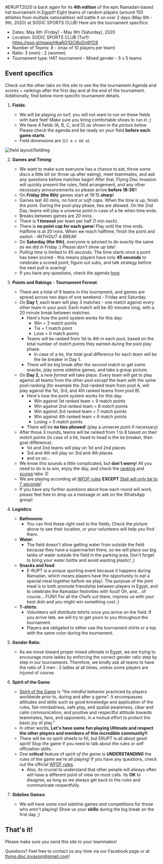 _#ERUPT2020_ is back again for its **4th edition** of the epic Ramadan-based hat tournament in Egypt!! Eight teams of random players (around 150 athletes from multiple nationalities) will battle it on over 2 days (May 8th - 9th, 2020) at SODIC SPORTS CLUB! Here are the tournament specifics:

-   Dates: May 8th (Friday) - May 9th (Saturday), 2020
-   Location: SODIC SPORTS CLUB (Turf): https://goo.gl/maps/HkaRG1QCi8oDn9YC6
-   Number of Teams: 8 - (max of 10 players per team)
-   Ratio: 3 (men) : 2 (women)
-   Tournament type: HAT tournament - Mixed gender - 5 v 5 teams

## Event specifics

Check out the other tabs on this site to see the the tournament Agenda and scores + rankings after the first day and at the end of the tournament. Additionally, find below more specific tournament details.

1. **Fields**:

    - We will be playing on turf, you will not want to run on these fields with bare feet! Make sure you bring comfortable shoes to run in ;)
    - We have 4 fields (A, B, C, and D) _as shown in the picture below_. Please check the agenda and be ready on your field **before each game starts**.
    - Field dimensions are (`23 m x 60 m`).

![field layout/fieldImg](sodic_map.jpeg)

2. **Games and Timing**:

    - We want to make sure everyone has a chance to eat, throw some discs a little bit (or throw up after eating), meet teammates, and ask any questions before matches begin! After that, Flying Disc Invasion will quickly present the rules, field arrangement, and any other necessary announcements so please arrive **before 18:30**!!
    - On **Friday (the 8th)** games start at 19:15 **sharp**!
    - Games last 40 mins, _no hard or soft caps_. When the time is up, finish the point. During the pool-play phase, ties are allowed. On the 2nd Day, teams will play a universe point in case of a tie when time ends.
    - Breaks between games are _20 mins_.
    - There is **1 timeout** per team per half (1 min each).
    - There is **no point cap for each game**! Play until the time ends. Halftime is at 20 mins. When we reach halftime, finish the point and switch - _WITHOUT A BREAK_
    - On **Saturday (the 9th)**, everyone is advised to do exactly the same as we did in Friday :) _Please don't show up late!_
    - _Pulling time_ is limited to 45 seconds. The time starts once a point has been scored - this means players have only **45 seconds** to celebrate a scored point, figure out subs, and talk strategy before the next pull is soaring!
    - If you have any questions, check the agenda [here](/erupt2020/agenda)

3. **Points and Rakings - Tournament Format**:

    - There are a total of 8 teams in this tournament, and games are spread across two days of one weekend - Friday and Saturday.
    - On **Day 1**, each team will play 3 matches - one match against every other team in your pool. Each match will be 40 minutes long, with a 20 minute break between matches.
        - Here's how the point system works for this day:
            - Win = 3 match points
            - Tie = 1 match point
            - Lose = 0 match points
        - Teams will be ranked from 1st to 4th in each pool, based on the total number of _match points_ they earned during the pool play phase.
            - In case of a tie, the total goal difference for each team will be the tie breaker in Day 1.
        - There will be big break after the second match to get some snacks, play some sideline games, and take a group picture.
    - On **Day 2**, a _new format_ will take place. Every team will get to play against all teams from the other pool _except_ the team with the same pool-ranking (for example the 2nd-ranked team from pool A, will play against the 1st, 3rd, and 4th ranked teams from pool B).
        - Here's how the point system works for this day:
            - Win against 1st ranked team = 9 match points
            - Win against 2nd ranked team = 8 match points
            - Win against 3rd ranked team = 7 match points
            - Win against 4th ranked team = 6 match points
            - Losing = 0 match points
        - There will be **no ties allowed**! (play a universe point if necessary)
    - After those 3 rounds, teams will be ranked from 1 to 8 based on their _match points_ (in case of a tie, head to head is the tie breaker, then goal difference).
        - 1st and 2nd teams will play on 1st and 2nd places
        - 3rd and 4th will play on 3rd and 4th places
        - and so on...
    - We know this sounds a little complicated, but **don't worry**! All you need to do is to win, enjoy the day, and check the [ranking]() and [scores]() tabs :D
    - We are playing according all [WFDF rules](https://rules.wfdf.org/) **EXCEPT** <u>Stall will only be to 7 seconds</u>!
    - If you have any further questions about how each round will work, please feel free to drop us a message or ask on the WhatsApp group!

4. **Logistics**:

    - **Bathrooms**:
        - You can find these right next to the fields, Check the picture above to see their location, or your volunteers will help you find them.
    - **Water**:
        - The field doesn't allow getting water from outside the field because they have a supermarket there, so we will place our big tanks of water outside the field in the parking area. Don't forget to bring your water bottle and avoid wasting plastic! ;)
    - **Snacks and food**:
        - E-RUPT is a unique sporting event because it happens during Ramadan, which means players have the opportunity to eat a special meal together before we play!. The purpose of the joint meal is to both promote friendship between players in Egypt, and to celebrate the Ramadan festivities with food! Oh, and... of course... FUN!! For all the Chefs out there, impress us with your best dish and you might win something cool ;)
    - **T-shirts**:
        - Volunteers will distribute tshirts once you arrive on the field. If you arrive late, we will try to get yours to you throughout the tournament.
        - Players are obligated to either use the tournament shirts or a top with the same color during the tournament.

5. **Gender Ratio**:

    - As we move toward proper mixed ultimate in Egypt, we are trying to encourage more ladies by enforcing the correct gender ratio step by step in our tournaments. Therefore, we kindly ask all teams to have the ratio of 3 men : 2 ladies at all times, unless some players are injured of course.

6. **Spirit of the Game**:

    - [Spirit of the Game](http://www.wfdf.org/sports/ultimate/161-spirit-of-the-game-) is "the mindful behavior practiced by players worldwide prior to, during and after a game". It encompasses attitudes and skills such as good knowledge and application of the rules, fair-mindedness, safe play, and spatial awareness, clear and calm communication, and positive and respectful attitude towards teammates, fans, and opponents, in a mutual effort to protect the basic joy of play."
    - In other words, **Let's have some fun playing Ultimate and respect the other players and members of this incredible community!!**
    - There will be no spirit sheets to fill, but ERUPT is all about good spirit! Stop the game if you need to talk about the rules or self officiation skills.
    - One **critical** feature of _spirit of the game_ is _**UNDERSTANDING**_ the rules of the game we're all playing! If you have any questions, check out the official [WFDF rules](https://rules.wfdf.org/).
        - Also, its crucial to understand that other people will always often will have a different point of view on most calls. Its **OK** to disagree, as long as we always get back to the rules and communicate respectfully.

7. **Sideline Games**:

    - We will have some cool sideline games and competitions for those who aren't playing! Show us your **skills** during the big break on the first day ;)

## That's it!

Please make sure you send this site to your teammates!

Questions? Feel free to contact us any time via our Facebook page or at flying.disc.invasion@gmail.com!

